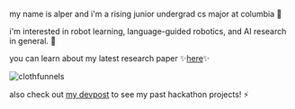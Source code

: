 my name is alper and i'm a rising junior undergrad cs major at columbia 🤖 

i'm interested in robot learning, language-guided robotics, and AI research in general. 🔭

you can learn about my latest research paper ✨<a href="https://clothfunnels.cs.columbia.edu/">here</a>✨

![clothfunnels](https://user-images.githubusercontent.com/9828549/228425182-72a91cfd-0a19-479d-b79e-fd99f6be4274.gif)


also check out <a href="https://devpost.com/alpertucanberk">my devpost</a> to see my past hackathon projects! ⚡

<!--
**alpercanberk/alpercanberk** is a ✨ _special_ ✨ repository because its `README.md` (this file) appears on your GitHub profile.

Here are some ideas to get you started:

- 🔭 I’m currently working on ...
- 🌱 I’m currently learning ...
- 👯 I’m looking to collaborate on ...
- 🤔 I’m looking for help with ...
- 💬 Ask me about ...
- 📫 How to reach me: ...
- 😄 Pronouns: ...
- ⚡ Fun fact: ...
-->



